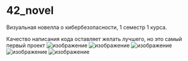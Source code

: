 # 42_novel
Визуальная новелла о кибербезопасности, 1 семестр 1 курса.

Качество написания кода оставляет желать лучшего, но это самый первый проект
![изображение](https://github.com/user-attachments/assets/d27a0fbd-53c7-4d15-b397-5c7ef4c4a979)
![изображение](https://github.com/user-attachments/assets/662c245f-86af-434b-943f-deeb4d4f7766)
![изображение](https://github.com/user-attachments/assets/ce99fa83-4727-4989-8a66-249990f03e26)
![изображение](https://github.com/user-attachments/assets/156389eb-b256-4a61-ae23-58462777c3af)
![изображение](https://github.com/user-attachments/assets/c5437280-eaeb-49d3-ab77-2d56793e725e)
